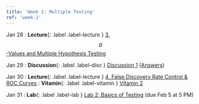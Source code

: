 ```yaml
---
title: 'Week 2: Multiple Testing'
ref: 'week-2'
---
```


Jan 28
: **Lecture**{: .label .label-lecture } [3. $$p$$-Values and Multiple Hypothesis Testing](lecture/lec03)

Jan 29
: **Discussion**{: .label .label-disc } [Discussion 1](https://drive.google.com/file/d/1CXn_TtcGiL6u7dQ71GZE2NiZ9UE-P39s/view?usp=sharing) ([Answers](https://drive.google.com/file/d/1xJhpR1A7yeFFYyhOsuHXJBCYGcoaroj7/view?usp=sharing))

Jan 30
: **Lecture**{: .label .label-lecture } [4. False Discovery Rate Control & ROC Curves](lecture/lec04)
: **Vitamin**{: .label .label-vitamin } [Vitamin 2](https://www.gradescope.com/courses/959999/assignments/5674982)

Jan 31
: **Lab**{: .label .label-lab } [Lab 2: Basics of Testing](https://data102.datahub.berkeley.edu/hub/user-redirect/git-pull?repo=https%3A%2F%2Fgithub.com%2Fds-102%2Fsp25-materials&urlpath=lab%2Ftree%2Fsp25-materials%2Flab%2Flab02%2Flab02.ipynb&branch=main) (due Feb 5 at 5 PM)
